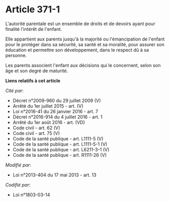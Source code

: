 # Article 371-1

L'autorité parentale est un ensemble de droits et de devoirs ayant pour finalité l'intérêt de l'enfant.

Elle appartient aux parents jusqu'à la majorité ou l'émancipation de l'enfant pour le protéger dans sa sécurité, sa santé et
sa moralité, pour assurer son éducation et permettre son développement, dans le respect dû à sa personne.

Les parents associent l'enfant aux décisions qui le concernent, selon son âge et son degré de maturité.

**Liens relatifs à cet article**

_Cité par_:

  - Décret n°2009-960 du 29 juillet 2009 (V)
  - Arrêté du 1er juillet 2015 - art. (V)
  - Loi n°2016-41 du 26 janvier 2016 - art. 7
  - Décret n°2016-914 du 4 juillet 2016 - art. 1
  - Arrêté du 1er août 2016 - art. (VD)
  - Code civil - art. 62 (V)
  - Code civil - art. 75 (V)
  - Code de la santé publique - art. L1111-5 (V)
  - Code de la santé publique - art. L1111-5-1 (V)
  - Code de la santé publique - art. L6211-3-1 (V)
  - Code de la santé publique - art. R1111-26 (V)

_Modifié par_:

  - Loi n°2013-404 du 17 mai 2013 - art. 13

_Codifié par_:

  - Loi n°1803-03-14
